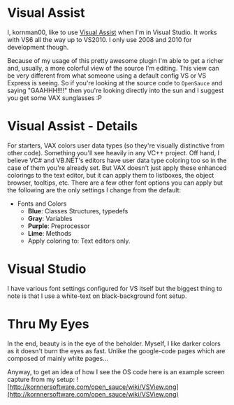 # Visual Assist #

I, kornman00, like to use [Visual Assist](http://www.wholetomato.com/) when I'm in Visual Studio. It works with VS6 all the way up to VS2010. I only use 2008 and 2010 for development though.

Because of my usage of this pretty awesome plugin I'm able to get a richer and, usually, a more colorful view of the source I'm editing. This view can be very different from what someone using a default config VS or VS Express is seeing. So if you're looking at the source code to `OpenSauce` and saying "GAAHHH!!!!" then you're looking directly into the sun and I suggest you get some VAX sunglasses :P


# Visual Assist - Details #

For starters, VAX colors user data types (so they're visually distinctive from other code). Something you'll see heavily in any VC++ project. Off hand, I believe VC# and VB.NET's editors have user data type coloring too so in the case of them you're already set. But VAX doesn't just apply these enhanced colorings to the text editor, but it can apply them to listboxes, the object browser, tooltips, etc. There are a few other font options you can apply but the following are the only settings I change from the default:
  * Fonts and Colors
    * **Blue**:   Classes Structures, typedefs
    * **Gray**:   Variables
    * **Purple**: Preprocessor
    * **Lime**:   Methods
    * Apply coloring to: Text editors only.


# Visual Studio #

I have various font settings configured for VS itself but the biggest thing to note is that I use a white-text on black-background font setup.

# Thru My Eyes #

In the end, beauty is in the eye of the beholder. Myself, I like darker colors as it doesn't burn the eyes as fast. Unlike the google-code pages which are composed of mainly white pages...

Anyway, to get an idea of how I see the OS code here is an example screen capture from my setup: ![http://kornnersoftware.com/open_sauce/wiki/VSView.png](http://kornnersoftware.com/open_sauce/wiki/VSView.png)
